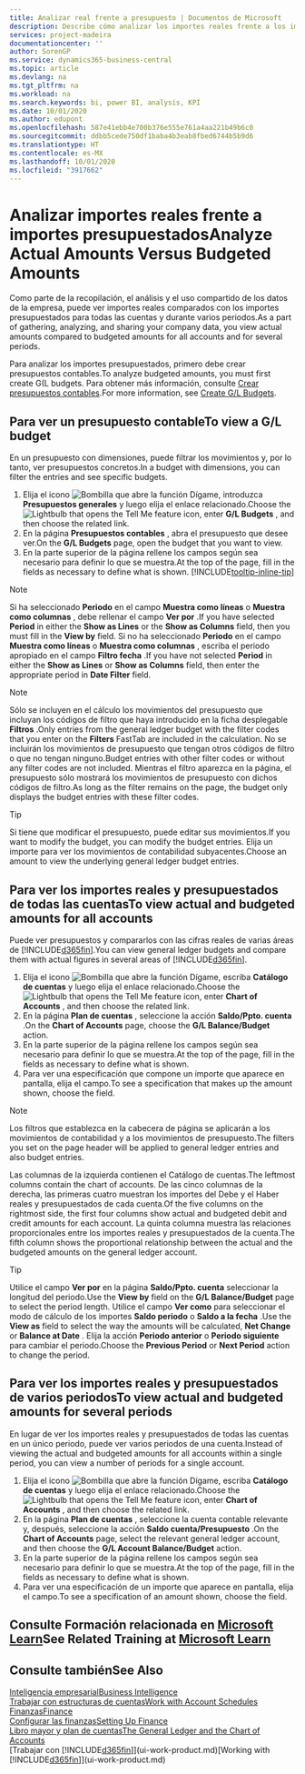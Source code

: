 ```yaml
---
title: Analizar real frente a presupuesto | Documentos de Microsoft
description: Describe cómo analizar los importes reales frente a los importes presupuestados.
services: project-madeira
documentationcenter: ''
author: SorenGP
ms.service: dynamics365-business-central
ms.topic: article
ms.devlang: na
ms.tgt_pltfrm: na
ms.workload: na
ms.search.keywords: bi, power BI, analysis, KPI
ms.date: 10/01/2020
ms.author: edupont
ms.openlocfilehash: 587e41ebb4e700b376e555e761a4aa221b49b6c0
ms.sourcegitcommit: ddbb5cede750df1baba4b3eab8fbed6744b5b9d6
ms.translationtype: HT
ms.contentlocale: es-MX
ms.lasthandoff: 10/01/2020
ms.locfileid: "3917662"
---
```

# <a name="analyze-actual-amounts-versus-budgeted-amounts"></a><span data-ttu-id="5dc12-103">Analizar importes reales frente a importes presupuestados</span><span class="sxs-lookup"><span data-stu-id="5dc12-103">Analyze Actual Amounts Versus Budgeted Amounts</span></span>
<span data-ttu-id="5dc12-104">Como parte de la recopilación, el análisis y el uso compartido de los datos de la empresa, puede ver importes reales comparados con los importes presupuestados para todas las cuentas y durante varios periodos.</span><span class="sxs-lookup"><span data-stu-id="5dc12-104">As a part of gathering, analyzing, and sharing your company data, you view actual amounts compared to budgeted amounts for all accounts and for several periods.</span></span>

<span data-ttu-id="5dc12-105">Para analizar los importes presupuestados, primero debe crear presupuestos contables.</span><span class="sxs-lookup"><span data-stu-id="5dc12-105">To analyze budgeted amounts, you must first create G(L budgets.</span></span> <span data-ttu-id="5dc12-106">Para obtener más información, consulte [Crear presupuestos contables](finance-how-create-budgets.md).</span><span class="sxs-lookup"><span data-stu-id="5dc12-106">For more information, see [Create G/L Budgets](finance-how-create-budgets.md).</span></span>

## <a name="to-view-a-gl-budget"></a><span data-ttu-id="5dc12-107">Para ver un presupuesto contable</span><span class="sxs-lookup"><span data-stu-id="5dc12-107">To view a G/L budget</span></span>
<span data-ttu-id="5dc12-108">En un presupuesto con dimensiones, puede filtrar los movimientos y, por lo tanto, ver presupuestos concretos.</span><span class="sxs-lookup"><span data-stu-id="5dc12-108">In a budget with dimensions, you can filter the entries and see specific budgets.</span></span>

1. <span data-ttu-id="5dc12-109">Elija el icono ![Bombilla que abre la función Dígame](media/ui-search/search_small.png "Dígame qué desea hacer"), introduzca **Presupuestos generales** y luego elija el enlace relacionado.</span><span class="sxs-lookup"><span data-stu-id="5dc12-109">Choose the ![Lightbulb that opens the Tell Me feature](media/ui-search/search_small.png "Tell me what you want to do") icon, enter **G/L Budgets** , and then choose the related link.</span></span>
2. <span data-ttu-id="5dc12-110">En la página **Presupuestos contables** , abra el presupuesto que desee ver.</span><span class="sxs-lookup"><span data-stu-id="5dc12-110">On the **G/L Budgets** page, open the budget that you want to view.</span></span>  
3. <span data-ttu-id="5dc12-111">En la parte superior de la página rellene los campos según sea necesario para definir lo que se muestra.</span><span class="sxs-lookup"><span data-stu-id="5dc12-111">At the top of the page, fill in the fields as necessary to define what is shown.</span></span> [!INCLUDE[tooltip-inline-tip](includes/tooltip-inline-tip_md.md)]

> [!NOTE]  
>   <span data-ttu-id="5dc12-112">Si ha seleccionado **Periodo** en el campo **Muestra como líneas** o **Muestra como columnas** , debe rellenar el campo **Ver por** .</span><span class="sxs-lookup"><span data-stu-id="5dc12-112">If you have selected **Period** in either the **Show as Lines** or the **Show as Columns** field, then you must fill in the **View by** field.</span></span> <span data-ttu-id="5dc12-113">Si no ha seleccionado **Periodo** en el campo **Muestra como líneas** o **Muestra como columnas** , escriba el periodo apropiado en el campo **Filtro fecha** .</span><span class="sxs-lookup"><span data-stu-id="5dc12-113">If you have not selected **Period** in either the **Show as Lines** or **Show as Columns** field, then enter the appropriate period in **Date Filter** field.</span></span>  

> [!NOTE]  
>   <span data-ttu-id="5dc12-114">Sólo se incluyen en el cálculo los movimientos del presupuesto que incluyan los códigos de filtro que haya introducido en la ficha desplegable **Filtros** .</span><span class="sxs-lookup"><span data-stu-id="5dc12-114">Only entries from the general ledger budget with the filter codes that you enter on the **Filters** FastTab are included in the calculation.</span></span> <span data-ttu-id="5dc12-115">No se incluirán los movimientos de presupuesto que tengan otros códigos de filtro o que no tengan ninguno.</span><span class="sxs-lookup"><span data-stu-id="5dc12-115">Budget entries with other filter codes or without any filter codes are not included.</span></span> <span data-ttu-id="5dc12-116">Mientras el filtro aparezca en la página, el presupuesto sólo mostrará los movimientos de presupuesto con dichos códigos de filtro.</span><span class="sxs-lookup"><span data-stu-id="5dc12-116">As long as the filter remains on the page, the budget only displays the budget entries with these filter codes.</span></span>  

> [!TIP]  
>   <span data-ttu-id="5dc12-117">Si tiene que modificar el presupuesto, puede editar sus movimientos.</span><span class="sxs-lookup"><span data-stu-id="5dc12-117">If you want to modify the budget, you can modify the budget entries.</span></span> <span data-ttu-id="5dc12-118">Elija un importe para ver los movimientos de contabilidad subyacentes.</span><span class="sxs-lookup"><span data-stu-id="5dc12-118">Choose an amount to view the underlying general ledger budget entries.</span></span>

## <a name="to-view-actual-and-budgeted-amounts-for-all-accounts"></a><span data-ttu-id="5dc12-119">Para ver los importes reales y presupuestados de todas las cuentas</span><span class="sxs-lookup"><span data-stu-id="5dc12-119">To view actual and budgeted amounts for all accounts</span></span>  
<span data-ttu-id="5dc12-120">Puede ver presupuestos y compararlos con las cifras reales de varias áreas de [!INCLUDE[d365fin](includes/d365fin_md.md)].</span><span class="sxs-lookup"><span data-stu-id="5dc12-120">You can view general ledger budgets and compare them with actual figures in several areas of [!INCLUDE[d365fin](includes/d365fin_md.md)].</span></span>

1. <span data-ttu-id="5dc12-121">Elija el icono ![Bombilla que abre la función Dígame](media/ui-search/search_small.png "Dígame qué desea hacer"), escriba **Catálogo de cuentas** y luego elija el enlace relacionado.</span><span class="sxs-lookup"><span data-stu-id="5dc12-121">Choose the ![Lightbulb that opens the Tell Me feature](media/ui-search/search_small.png "Tell me what you want to do") icon, enter **Chart of Accounts** , and then choose the related link.</span></span>  
2. <span data-ttu-id="5dc12-122">En la página **Plan de cuentas** , seleccione la acción **Saldo/Ppto. cuenta** .</span><span class="sxs-lookup"><span data-stu-id="5dc12-122">On the **Chart of Accounts** page, choose the **G/L Balance/Budget** action.</span></span>
3. <span data-ttu-id="5dc12-123">En la parte superior de la página rellene los campos según sea necesario para definir lo que se muestra.</span><span class="sxs-lookup"><span data-stu-id="5dc12-123">At the top of the page, fill in the fields as necessary to define what is shown.</span></span>  
4. <span data-ttu-id="5dc12-124">Para ver una especificación que compone un importe que aparece en pantalla, elija el campo.</span><span class="sxs-lookup"><span data-stu-id="5dc12-124">To see a specification that makes up the amount shown, choose the field.</span></span>  

> [!NOTE]  
>   <span data-ttu-id="5dc12-125">Los filtros que establezca en la cabecera de página se aplicarán a los movimientos de contabilidad y a los movimientos de presupuesto.</span><span class="sxs-lookup"><span data-stu-id="5dc12-125">The filters you set on the page header will be applied to general ledger entries and also budget entries.</span></span>

<span data-ttu-id="5dc12-126">Las columnas de la izquierda contienen el Catálogo de cuentas.</span><span class="sxs-lookup"><span data-stu-id="5dc12-126">The leftmost columns contain the chart of accounts.</span></span> <span data-ttu-id="5dc12-127">De las cinco columnas de la derecha, las primeras cuatro muestran los importes del Debe y el Haber reales y presupuestados de cada cuenta.</span><span class="sxs-lookup"><span data-stu-id="5dc12-127">Of the five columns on the rightmost side, the first four columns show actual and budgeted debit and credit amounts for each account.</span></span> <span data-ttu-id="5dc12-128">La quinta columna muestra las relaciones proporcionales entre los importes reales y presupuestados de la cuenta.</span><span class="sxs-lookup"><span data-stu-id="5dc12-128">The fifth column shows the proportional relationship between the actual and the budgeted amounts on the general ledger account.</span></span>  

> [!TIP]  
>   <span data-ttu-id="5dc12-129">Utilice el campo **Ver por** en la página **Saldo/Ppto. cuenta** seleccionar la longitud del periodo.</span><span class="sxs-lookup"><span data-stu-id="5dc12-129">Use the **View by** field on the **G/L Balance/Budget** page to select the period length.</span></span> <span data-ttu-id="5dc12-130">Utilice el campo **Ver como** para seleccionar el modo de cálculo de los importes **Saldo periodo** o **Saldo a la fecha** .</span><span class="sxs-lookup"><span data-stu-id="5dc12-130">Use the **View as** field to select the way the amounts will be calculated, **Net Change** or **Balance at Date** .</span></span> <span data-ttu-id="5dc12-131">Elija la acción **Periodo anterior** o **Periodo siguiente** para cambiar el periodo.</span><span class="sxs-lookup"><span data-stu-id="5dc12-131">Choose the **Previous Period** or **Next Period** action to change the period.</span></span>  

## <a name="to-view-actual-and-budgeted-amounts-for-several-periods"></a><span data-ttu-id="5dc12-132">Para ver los importes reales y presupuestados de varios periodos</span><span class="sxs-lookup"><span data-stu-id="5dc12-132">To view actual and budgeted amounts for several periods</span></span>  
<span data-ttu-id="5dc12-133">En lugar de ver los importes reales y presupuestados de todas las cuentas en un único periodo, puede ver varios periodos de una cuenta.</span><span class="sxs-lookup"><span data-stu-id="5dc12-133">Instead of viewing the actual and budgeted amounts for all accounts within a single period, you can view a number of periods for a single account.</span></span>  

1. <span data-ttu-id="5dc12-134">Elija el icono ![Bombilla que abre la función Dígame](media/ui-search/search_small.png "Dígame qué desea hacer"), escriba **Catálogo de cuentas** y luego elija el enlace relacionado.</span><span class="sxs-lookup"><span data-stu-id="5dc12-134">Choose the ![Lightbulb that opens the Tell Me feature](media/ui-search/search_small.png "Tell me what you want to do") icon, enter **Chart of Accounts** , and then choose the related link.</span></span>  
2. <span data-ttu-id="5dc12-135">En la página **Plan de cuentas** , seleccione la cuenta contable relevante y, después, seleccione la acción **Saldo cuenta/Presupuesto** .</span><span class="sxs-lookup"><span data-stu-id="5dc12-135">On the **Chart of Accounts** page, select the relevant general ledger account, and then choose the **G/L Account Balance/Budget** action.</span></span>  
3. <span data-ttu-id="5dc12-136">En la parte superior de la página rellene los campos según sea necesario para definir lo que se muestra.</span><span class="sxs-lookup"><span data-stu-id="5dc12-136">At the top of the page, fill in the fields as necessary to define what is shown.</span></span>   
4. <span data-ttu-id="5dc12-137">Para ver una especificación de un importe que aparece en pantalla, elija el campo.</span><span class="sxs-lookup"><span data-stu-id="5dc12-137">To see a specification of an amount shown, choose the field.</span></span>  

## <a name="see-related-training-at-microsoft-learn"></a><span data-ttu-id="5dc12-138">Consulte Formación relacionada en [Microsoft Learn](/learn/modules/budgets-exchange-rates-dynamics-365-business-central/index)</span><span class="sxs-lookup"><span data-stu-id="5dc12-138">See Related Training at [Microsoft Learn](/learn/modules/budgets-exchange-rates-dynamics-365-business-central/index)</span></span>

## <a name="see-also"></a><span data-ttu-id="5dc12-139">Consulte también</span><span class="sxs-lookup"><span data-stu-id="5dc12-139">See Also</span></span>
[<span data-ttu-id="5dc12-140">Inteligencia empresarial</span><span class="sxs-lookup"><span data-stu-id="5dc12-140">Business Intelligence</span></span>](bi.md)  
[<span data-ttu-id="5dc12-141">Trabajar con estructuras de cuentas</span><span class="sxs-lookup"><span data-stu-id="5dc12-141">Work with Account Schedules</span></span>](bi-how-work-account-schedule.md)  
[<span data-ttu-id="5dc12-142">Finanzas</span><span class="sxs-lookup"><span data-stu-id="5dc12-142">Finance</span></span>](finance.md)  
[<span data-ttu-id="5dc12-143">Configurar las finanzas</span><span class="sxs-lookup"><span data-stu-id="5dc12-143">Setting Up Finance</span></span>](finance-setup-finance.md)  
[<span data-ttu-id="5dc12-144">Libro mayor y plan de cuentas</span><span class="sxs-lookup"><span data-stu-id="5dc12-144">The General Ledger and the Chart of Accounts</span></span>](finance-general-ledger.md)  
<span data-ttu-id="5dc12-145">[Trabajar con [!INCLUDE[d365fin](includes/d365fin_md.md)]](ui-work-product.md)</span><span class="sxs-lookup"><span data-stu-id="5dc12-145">[Working with [!INCLUDE[d365fin](includes/d365fin_md.md)]](ui-work-product.md)</span></span>  
